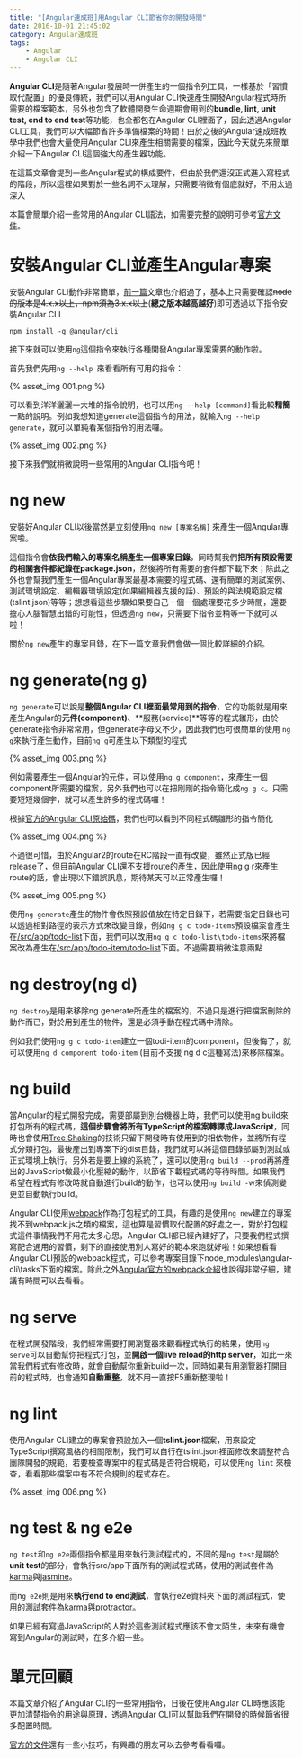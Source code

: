 ```yaml
---
title: "[Angular速成班]用Angular CLI節省你的開發時間"
date: 2016-10-01 21:45:02
category: Angular速成班
tags:
    - Angular
    - Angular CLI
---
```


**Angular CLI**是隨著Angular發展時一併產生的一個指令列工具，一樣基於「習慣取代配置」的優良傳統，我們可以用Angular CLI快速產生開發Angular程式時所需要的檔案範本，另外也包含了軟體開發生命週期會用到的**bundle, lint, unit test, end to end test**等功能，也全都包在Angular CLI裡面了，因此透過Angular CLI工具，我們可以大幅節省許多準備檔案的時間！由於之後的Angular速成班教學中我們也會大量使用Angular CLI來產生相關需要的檔案，因此今天就先來簡單介紹一下Angular CLI這個強大的產生器功能。

<!-- more -->

在這篇文章會提到一些Angular程式的構成要件，但由於我們還沒正式進入寫程式的階段，所以這裡如果對於一些名詞不太理解，只需要稍微有個底就好，不用太過深入

本篇會簡單介紹一些常用的Angular CLI語法，如需要完整的說明可參考[官方文件](https://github.com/angular/angular-cli)。

# 安裝Angular CLI並產生Angular專案

安裝Angular CLI動作非常簡單，[前一篇](https://fullstackladder.dev/blog/angular-tutorial-1-hello-world/)文章也介紹過了，基本上只需要確認~~node的版本是4.x.x以上，npm須為3.x.x以上~~(**總之版本越高越好**)即可透過以下指令安裝Angular CLI

```shell
npm install -g @angular/cli
```

接下來就可以使用`ng`這個指令來執行各種開發Angular專案需要的動作啦。

首先我們先用`ng --help `來看看所有可用的指令：

{% asset_img 001.png %}

可以看到洋洋灑灑一大堆的指令說明，也可以用`ng --help [command]`看比較**精簡**一點的說明。例如我想知道generate這個指令的用法，就輸入`ng --help generate`，就可以單純看某個指令的用法囉。

{% asset_img 002.png %}

接下來我們就稍微說明一些常用的Angular CLI指令吧！

# ng new

安裝好Angular CLI以後當然是立刻使用`ng new [專案名稱]` 來產生一個Angular專案啦。

這個指令會**依我們輸入的專案名稱產生一個專案目錄**，同時幫我們**把所有預設需要的相關套件都紀錄在package.json**，然後將所有需要的套件都下載下來；除此之外也會幫我們產生一個Angular專案最基本需要的程式碼、還有簡單的測試案例、測試環境設定、編輯器環境設定(如果編輯器支援的話)、預設的與法規範設定檔(tslint.json)等等；想想看這些步驟如果要自己一個一個處理要花多少時間，還要擔心人腦智慧出錯的可能性，但透過`ng new`，只需要下指令並稍等一下就可以啦！

關於`ng new`產生的專案目錄，在下一篇文章我們會做一個比較詳細的介紹。

# ng generate(ng g)

`ng generate`可以說是**整個Angular CLI裡面最常用到的指令**，它的功能就是用來產生Angular的**元件(component)**、**服務(service)**等等的程式雛形，由於generate指令非常常用，但generate字母又不少，因此我們也可很簡單的使用 `ng g`來執行產生動作，目前`ng g`可產生以下類型的程式

{% asset_img 003.png %}

例如需要產生一個Angular的元件，可以使用`ng g component`，來產生一個component所需要的檔案，另外我們也可以在把剛剛的指令簡化成`ng g c`。只需要短短幾個字，就可以產生許多的程式碼囉！

根據[官方的Angular CLI原始碼](https://github.com/angular/angular-cli/blob/master/packages/angular-cli/commands/generate.ts)，我們也可以看到不同程式碼雛形的指令簡化

{% asset_img 004.png %}

不過很可惜，由於Angular2的route在RC階段一直有改變，雖然正式版已經release了，但目前Angular CLI還不支援route的產生，因此使用ng g r來產生route的話，會出現以下錯誤訊息，期待某天可以正常產生囉！

{% asset_img 005.png %}

使用`ng generate`產生的物件會依照預設值放在特定目錄下，若需要指定目錄也可以透過相對路徑的表示方式來改變目錄，例如`ng g c todo-items`預設檔案會產生在<u>/src/app/todo-list</u>下面，我們可以改用`ng g c todo-list\todo-items`來將檔案改為產生在<u>/src/app/todo-item/todo-list</u>下面。不過需要稍微注意兩點

# ng destroy(ng d)

`ng destroy`是用來移除ng generate所產生的檔案的，不過只是進行把檔案刪除的動作而已，對於用到產生的物件，還是必須手動在程式碼中清除。

例如我們使用`ng g c todo-item`建立一個todi-item的component，但後悔了，就可以使用`ng d component todo-item` (目前不支援 ng d c這種寫法)來移除檔案。

# ng build

當Angular的程式開發完成，需要部屬到別台機器上時，我們可以使用ng build來打包所有的程式碼，**這個步驟會將所有TypeScript的檔案轉譯成JavaScript**，同時也會使用[Tree Shaking](https://angular.io/docs/ts/latest/cookbook/aot-compiler.html#!#tree-shaking)的技術只留下開發時有使用到的相依物件，並將所有程式分類打包，最後產出到專案下的dist目錄，我們就可以將這個目錄部屬到測試或正式環境上執行。另外若是要上線的系統了，還可以使用`ng build --prod`再將產出的JavaScript做最小化壓縮的動作，以節省下載程式碼的等待時間。如果我們希望在程式有修改時就自動進行build的動作，也可以使用`ng build -`w來偵測變更並自動執行build。

Angular CLI使用[webpack](https://webpack.github.io/)作為打包程式的工具，有趣的是使用`ng new`建立的專案找不到webpack.js之類的檔案，這也算是習慣取代配置的好處之一，對於打包程式這件事情我們不用花太多心思，Angular CLI都已經內建好了，只要我們程式撰寫配合通用的習慣，剩下的直接使用別人寫好的範本來跑就好啦！如果想看看Angular CLI預設的webpack程式，可以參考專案目錄下node_modules\angular-cli\tasks下面的檔案。除此之外[Angular官方的webpack介紹](https://angular.io/docs/ts/latest/guide/webpack.html)也說得非常仔細，建議有時間可以去看看。

# ng serve

在程式開發階段，我們經常需要打開瀏覽器來觀看程式執行的結果，使用`ng serve`可以自動幫你把程式打包，並**開啟一個live reload的http server**，如此一來當我們程式有修改時，就會自動幫你重新build一次，同時如果有用瀏覽器打開目前的程式時，也會通知**自動重整**，就不用一直按F5重新整理啦！

# ng lint

使用Angular CLI建立的專案會預設加入一個**tslint.json**檔案，用來設定TypeScript撰寫風格的相關限制，我們可以自行在tslint.json裡面修改來調整符合團隊開發的規範，若要檢查專案中的程式碼是否符合規範，可以使用`ng lint` 來檢查，看看那些檔案中有不符合規則的程式存在。

{% asset_img 006.png %}

# ng test & ng e2e

`ng test`和`ng e2e`兩個指令都是用來執行測試程式的，不同的是`ng test`是屬於**unit test**的部分，會執行src/app下面所有的測試程式碼，使用的測試套件為[karma](https://karma-runner.github.io/1.0/index.html)與[jasmine](http://jasmine.github.io/)。

而n`g e2e`則是用來**執行end to end測試**，會執行e2e資料夾下面的測試程式，使用的測試套件為[karma](https://karma-runner.github.io/1.0/index.html)與[protractor](http://www.protractortest.org/#/)。

如果已經有寫過JavaScript的人對於這些測試程式應該不會太陌生，未來有機會寫到Angular的測試時，在多介紹一些。

# 單元回顧

本篇文章介紹了Angular CLI的一些常用指令，日後在使用Angular CLI時應該能更加清楚指令的用途與原理，透過Angular CLI可以幫助我們在開發的時候節省很多配置時間。

[官方的文件](https://github.com/angular/angular-cli)還有一些小技巧，有興趣的朋友可以去參考看看囉。

